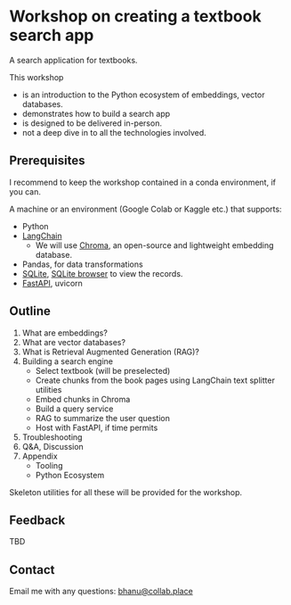 # Workshop on creating a textbook search app
A search application for textbooks.

This workshop
- is an introduction to the Python ecosystem of embeddings, vector databases.
- demonstrates how to build a search app
- is designed to be delivered in-person.
- not a deep dive in to all the technologies involved.

## Prerequisites

I recommend to keep the workshop contained in a conda environment, if you can.

A machine or an environment (Google Colab or Kaggle etc.) that supports:
- Python
- [LangChain](https://python.langchain.com/docs/get_started/installation)
  - We will use [Chroma](https://docs.trychroma.com/getting-started), an open-source and lightweight embedding database.
- Pandas, for data transformations
- [SQLite]([url](https://www.sqlite.org/index.html)https://www.sqlite.org/index.html), [SQLite browser](https://sqlitebrowser.org/) to view the records.
- [FastAPI](https://fastapi.tiangolo.com/#installation), uvicorn

## Outline

1. What are embeddings?
2. What are vector databases?
3. What is Retrieval Augmented Generation (RAG)?
4. Building a search engine
    - Select textbook (will be preselected)
    - Create chunks from the book pages using LangChain text splitter utilities
    - Embed chunks in Chroma
    - Build a query service
    - RAG to summarize the user question
    - Host with FastAPI, if time permits
5. Troubleshooting
6. Q&A, Discussion
7. Appendix
    - Tooling
    - Python Ecosystem

Skeleton utilities for all these will be provided for the workshop.

## Feedback

TBD

## Contact

Email me with any questions: bhanu@collab.place
